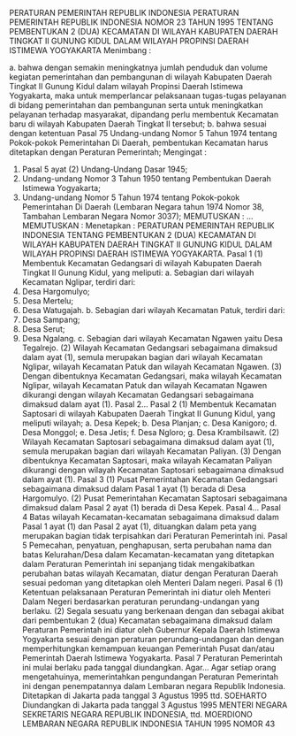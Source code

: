  PERATURAN PEMERINTAH REPUBLIK INDONESIA PERATURAN PEMERINTAH REPUBLIK INDONESIA NOMOR 23 TAHUN 1995 TENTANG PEMBENTUKAN 2 (DUA) KECAMATAN DI WILAYAH KABUPATEN DAERAH TINGKAT II GUNUNG KIDUL DALAM WILAYAH PROPINSI DAERAH ISTIMEWA YOGYAKARTA
Menimbang :

a. bahwa dengan semakin meningkatnya jumlah penduduk dan volume kegiatan pemerintahan dan pembangunan di wilayah Kabupaten Daerah Tingkat II Gunung Kidul dalam wilayah Propinsi Daerah Istimewa Yogyakarta, maka untuk memperlancar pelaksanaan tugas-tugas pelayanan di bidang pemerintahan dan pembangunan serta untuk meningkatkan pelayanan terhadap masyarakat, dipandang perlu membentuk Kecamatan baru di wilayah Kabupaten Daerah Tingkat II tersebut;
b. bahwa sesuai dengan ketentuan Pasal 75 Undang-undang Nomor 5 Tahun 1974 tentang Pokok-pokok Pemerintahan Di Daerah, pembentukan Kecamatan harus ditetapkan dengan Peraturan Pemerintah;
Mengingat :

1. Pasal 5 ayat (2) Undang-Undang Dasar 1945;
2. Undang-undang Nomor 3 Tahun 1950 tentang Pembentukan Daerah Istimewa Yogyakarta;
3. Undang-undang Nomor 5 Tahun 1974 tentang Pokok-pokok Pemerintahan Di Daerah (Lembaran Negara tahun 1974 Nomor 38, Tambahan Lembaran Negara Nomor 3037);
MEMUTUSKAN :
 …
MEMUTUSKAN :
 Menetapkan : PERATURAN PEMERINTAH REPUBLIK INDONESIA TENTANG PEMBENTUKAN 2 (DUA) KECAMATAN DI WILAYAH KABUPATEN DAERAH TINGKAT II GUNUNG KIDUL DALAM WILAYAH PROPINSI DAERAH ISTIMEWA YOGYAKARTA.
Pasal 1
(1) Membentuk Kecamatan Gedangsari di wilayah Kabupaten Daerah Tingkat II Gunung Kidul, yang meliputi:
a. Sebagian dari wilayah Kecamatan Nglipar, terdiri dari:
1. Desa Hargomulyo;
2. Desa Mertelu;
3. Desa Watugajah.
b. Sebagian dari wilayah Kecamatan Patuk, terdiri dari:
1. Desa Sampang;
2. Desa Serut;
3. Desa Ngalang.
c. Sebagian dari wilayah Kecamatan Ngawen yaitu Desa Tegalrejo.
(2) Wilayah Kecamatan Gedangsari sebagaimana dimaksud dalam ayat (1), semula merupakan bagian dari wilayah Kecamatan Nglipar, wilayah Kecamatan Patuk dan wilayah Kecamatan Ngawen.
(3) Dengan dibentuknya Kecamatan Gedangsari, maka wilayah Kecamatan Nglipar, wilayah Kecamatan Patuk dan wilayah Kecamatan Ngawen dikurangi dengan wilayah Kecamatan Gedangsari sebagaimana dimaksud dalam ayat (1). Pasal 2…
Pasal 2
(1) Membentuk Kecamatan Saptosari di wilayah Kabupaten Daerah Tingkat II Gunung Kidul, yang meliputi wilayah;
a. Desa Kepek;
b. Desa Planjan;
c. Desa Kanigoro;
d. Desa Monggol;
e. Desa Jetis;
f. Desa Ngloro;
g. Desa Krambilsawit.
(2) Wilayah Kecamatan Saptosari sebagaimana dimaksud dalam ayat (1), semula merupakan bagian dari wilayah Kecamatan Paliyan.
(3) Dengan dibentuknya Kecamatan Saptosari, maka wilayah Kecamatan Paliyan dikurangi dengan wilayah Kecamatan Saptosari sebagaimana dimaksud dalam ayat (1).
Pasal 3
(1) Pusat Pemerintahan Kecamatan Gedangsari sebagaimana dimaksud dalam Pasal 1 ayat (1) berada di Desa Hargomulyo.
(2) Pusat Pemerintahan Kecamatan Saptosari sebagaimana dimaksud dalam Pasal 2 ayat (1) berada di Desa Kepek. Pasal 4…
Pasal 4
Batas wilayah Kecamatan-kecamatan sebagaimana dimaksud dalam Pasal 1 ayat (1) dan Pasal 2 ayat (1), dituangkan dalam peta yang merupakan bagian tidak terpisahkan dari Peraturan Pemerintah ini.
Pasal 5
Pemecahan, penyatuan, penghapusan, serta perubahan nama dan batas Kelurahan/Desa dalam Kecamatan-kecamatan yang ditetapkan dalam Peraturan Pemerintah ini sepanjang tidak mengakibatkan perubahan batas wilayah Kecamatan, diatur dengan Peraturan Daerah sesuai pedoman yang ditetapkan oleh Menteri Dalam negeri.
Pasal 6
(1) Ketentuan pelaksanaan Peraturan Pemerintah ini diatur oleh Menteri Dalam Negeri berdasarkan peraturan perundang-undangan yang berlaku.
(2) Segala sesuatu yang berkenaan dengan dan sebagai akibat dari pembentukan 2 (dua) Kecamatan sebagaimana dimaksud dalam Peraturan Pemerintah ini diatur oleh Gubernur Kepala Daerah Istimewa Yogyakarta sesuai dengan peraturan perundang-undangan dan dengan memperhitungkan kemampuan keuangan Pemerintah Pusat dan/atau Pemerintah Daerah Istimewa Yogyakarta.
Pasal 7
Peraturan Pemerintah ini mulai berlaku pada tanggal diundangkan. Agar…
Agar setiap orang mengetahuinya, memerintahkan pengundangan Peraturan Pemerintah ini dengan penempatannya dalam Lembaran negara Republik Indonesia. Ditetapkan di Jakarta pada tanggal 3 Agustus 1995 ttd. SOEHARTO Diundangkan di Jakarta pada tanggal 3 Agustus 1995 MENTERI NEGARA SEKRETARIS NEGARA REPUBLIK INDONESIA, ttd. MOERDIONO LEMBARAN NEGARA REPUBLIK INDONESIA TAHUN 1995 NOMOR 43